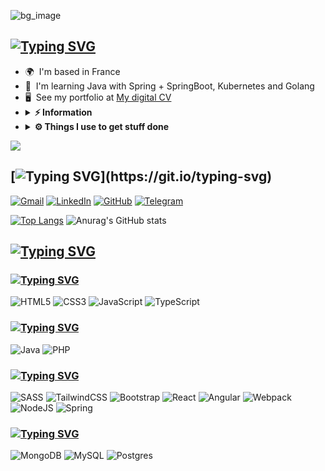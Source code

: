 
![bg_image](https://github.com/xMurieLLx/xMurieLLx/blob/main/584054_movie-ezgif.com-optimize%20(compressed).gif)

## [![Typing SVG](https://readme-typing-svg.herokuapp.com?font=Press+Start+2P&duration=1500&pause=250&center=true&vCenter=true&multiline=true&random=false&width=625&height=124&lines=Hi+there+!+;My+name+is+;Dmitri+Garabine;I'm+a+Full-Stack+Web+Developer)](https://git.io/typing-svg) <br/>
* 🌍  I'm based in France
* 🧠  I'm learning Java with Spring + SpringBoot, Kubernetes and Golang
* 🖥️  See my portfolio at [My digital CV](http://garabine-cv.netlify.app)
* <details><summary><b>⚡ Information </b></summary><br/>
	<ul>
	<li>🛠 &nbsp; For Front-End I’m currently working with HTML, CSS+SCSS, TailwindCss, JavaScript (Angular and React);</li>
 	<li>💻 &nbsp; For Back-End: PHP, Java (Spring + SpringBoot);</li>
	<li>🚀 &nbsp; I love exploring new technologies and building cool stuff;</li>
 	<li>📰 &nbsp; Reading, writing & watching Tech Stuff whenever possible.</li>
  	</ul>
	</details>
* <details><summary><b>⚙️ Things I use to get stuff done</b></summary><br/>
  	<ul>
  	    <li><b>OS:</b> Win11 v.23H2</li>
	      <li><b>Laptop: </b> PC Specialist Defiance Pro 17 M1</li>
  	    <li><b>Browser: </b> Chrome</li>
	    <li><b>Terminal: </b> Terminal Windows: Kali + Oh My Posh</li>
	    <li><b>Code Editor:</b> VSCode and IntelliJIDEA</li>
 	    <li><b>Other Tools:</b> Postman, Notion</li>
	    <li><b>To Stay Updated:</b> Telegram</li>
	</ul>
</details>

![](https://komarev.com/ghpvc/?username=your-github-xMurieLLx&style=for-the-badge)

## [![Typing SVG](https://readme-typing-svg.herokuapp.com?color=%2336BCF7&lines=✉️+You+can+contact+Me+📫+&nbsp;)](https://git.io/typing-svg)
[![Gmail](https://img.shields.io/badge/Gmail-D14836?style=for-the-badge&logo=gmail&logoColor=white)](mailto:muriell.htc@gmail.com?subject=[GitHub])
[![LinkedIn](https://img.shields.io/badge/linkedin-%230077B5.svg?style=for-the-badge&logo=linkedin&logoColor=white)](https://www.linkedin.com/in/dmitri-garabine-41284510b/)
[![GitHub](https://img.shields.io/badge/github-%23121011.svg?style=for-the-badge&logo=github&logoColor=white)](https://www.github.com/xMurieLLx)
[![Telegram](https://img.shields.io/badge/Telegram-2CA5E0?style=for-the-badge&logo=telegram&logoColor=white)](https://t.me/xmuriellx)



[![Top Langs](https://github-readme-stats.vercel.app/api/top-langs/?username=xMurieLLx&theme=tokyonight)](https://github.com/anuraghazra/github-readme-stats)
![Anurag's GitHub stats](https://github-readme-stats.vercel.app/api?username=xMurieLLx&show_icons=true&theme=tokyonight&ru)

## [![Typing SVG](https://readme-typing-svg.herokuapp.com?color=%2336BCF7&lines=SKILLS)](https://git.io/typing-svg)

### [![Typing SVG](https://readme-typing-svg.herokuapp.com?color=%2336BCF7&lines=Languages+Front-End)](https://git.io/typing-svg)

![HTML5](https://img.shields.io/badge/html5-%23E34F26.svg?style=for-the-badge&logo=html5&logoColor=white)
![CSS3](https://img.shields.io/badge/css3-%231572B6.svg?style=for-the-badge&logo=css3&logoColor=white)
![JavaScript](https://img.shields.io/badge/javascript-%23323330.svg?style=for-the-badge&logo=javascript&logoColor=%23F7DF1E)
![TypeScript](https://img.shields.io/badge/typescript-%23007ACC.svg?style=for-the-badge&logo=typescript&logoColor=white)

### [![Typing SVG](https://readme-typing-svg.herokuapp.com?color=%2336BCF7&lines=Languages+Back-End)](https://git.io/typing-svg)

![Java](https://img.shields.io/badge/java-%23ED8B00.svg?style=for-the-badge&logo=openjdk&logoColor=white)
![PHP](https://img.shields.io/badge/php-%23777BB4.svg?style=for-the-badge&logo=php&logoColor=white)

### [![Typing SVG](https://readme-typing-svg.herokuapp.com?color=%2336BCF7&lines=Frameworks)](https://git.io/typing-svg)

![SASS](https://img.shields.io/badge/SASS-hotpink.svg?style=for-the-badge&logo=SASS&logoColor=white)
![TailwindCSS](https://img.shields.io/badge/tailwindcss-%2338B2AC.svg?style=for-the-badge&logo=tailwind-css&logoColor=white)
![Bootstrap](https://img.shields.io/badge/bootstrap-%238511FA.svg?style=for-the-badge&logo=bootstrap&logoColor=white)
![React](https://img.shields.io/badge/react-%2320232a.svg?style=for-the-badge&logo=react&logoColor=%2361DAFB)
![Angular](https://img.shields.io/badge/angular-%23DD0031.svg?style=for-the-badge&logo=angular&logoColor=white)
![Webpack](https://img.shields.io/badge/webpack-%238DD6F9.svg?style=for-the-badge&logo=webpack&logoColor=black)
![NodeJS](https://img.shields.io/badge/node.js-6DA55F?style=for-the-badge&logo=node.js&logoColor=white)
![Spring](https://img.shields.io/badge/spring-%236DB33F.svg?style=for-the-badge&logo=spring&logoColor=white)

### [![Typing SVG](https://readme-typing-svg.herokuapp.com?color=%2336BCF7&lines=DB)](https://git.io/typing-svg)

![MongoDB](https://img.shields.io/badge/MongoDB-%234ea94b.svg?style=for-the-badge&logo=mongodb&logoColor=white)
![MySQL](https://img.shields.io/badge/mysql-4479A1.svg?style=for-the-badge&logo=mysql&logoColor=white)
![Postgres](https://img.shields.io/badge/postgres-%23316192.svg?style=for-the-badge&logo=postgresql&logoColor=white)


